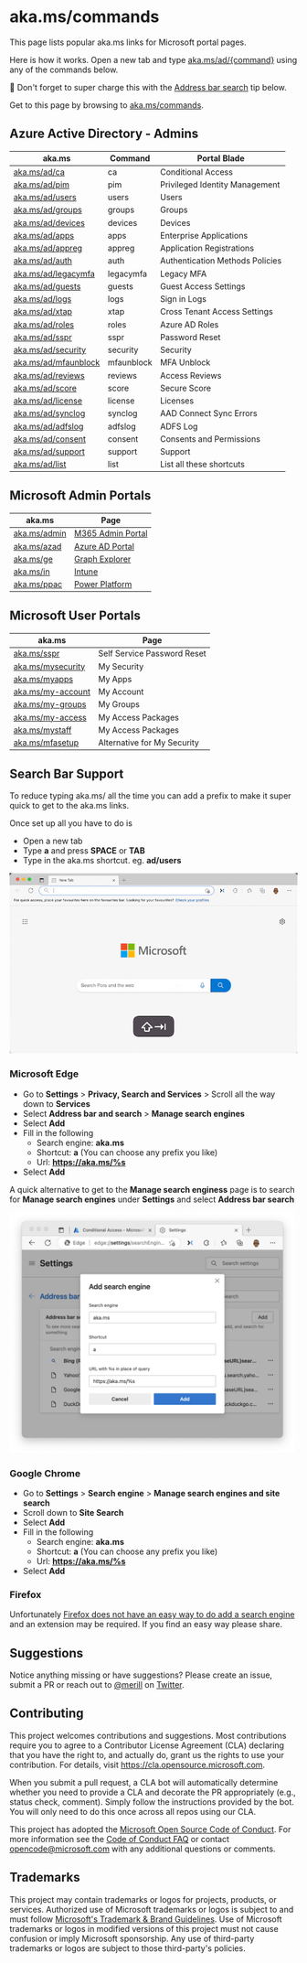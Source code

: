 # aka.ms/commands

This page lists popular aka.ms links for Microsoft portal pages.

Here is how it works. Open a new tab and type [aka.ms/ad/{command}](https://aka.ms/command) using any of the commands below. 

:rocket: Don't forget to super charge this with the [Address bar search](#search-bar-support) tip below.

Get to this page by browsing to [aka.ms/commands](https://aka.ms/commands).

## Azure Active Directory - Admins

|aka.ms|Command|Portal Blade|
|-----|----|---|
|[aka.ms/ad/ca](https://aka.ms/ad/ca)|ca|Conditional Access|
|[aka.ms/ad/pim](https://aka.ms/ad/pim)|pim|Privileged Identity Management|
|[aka.ms/ad/users](https://aka.ms/ad/users)|users|Users|
|[aka.ms/ad/groups](https://aka.ms/ad/groups)|groups|Groups|
|[aka.ms/ad/devices](https://aka.ms/ad/devices)|devices|Devices|
|[aka.ms/ad/apps](https://aka.ms/ad/apps)|apps|Enterprise Applications|
|[aka.ms/ad/appreg](https://aka.ms/ad/appreg)|appreg|Application Registrations|
|[aka.ms/ad/auth](https://aka.ms/ad/auth)|auth|Authentication Methods Policies|
|[aka.ms/ad/legacymfa](https://aka.ms/ad/legacymfa)|legacymfa|Legacy MFA|
|[aka.ms/ad/guests](https://aka.ms/ad/guests)|guests|Guest Access Settings|
|[aka.ms/ad/logs](https://aka.ms/ad/logs)|logs|Sign in Logs|
|[aka.ms/ad/xtap](https://aka.ms/ad/xtap)|xtap|Cross Tenant Access Settings|
|[aka.ms/ad/roles](https://aka.ms/ad/roles)|roles|Azure AD Roles|
|[aka.ms/ad/sspr](https://aka.ms/ad/sspr)|sspr|Password Reset|
|[aka.ms/ad/security](https://aka.ms/ad/security)|security|Security|
|[aka.ms/ad/mfaunblock](https://aka.ms/ad/mfaunblock)|mfaunblock|MFA Unblock|
|[aka.ms/ad/reviews](https://aka.ms/ad/reviews)|reviews|Access Reviews|
|[aka.ms/ad/score](https://aka.ms/ad/score)|score|Secure Score|
|[aka.ms/ad/license](https://aka.ms/ad/license)|license|Licenses|
|[aka.ms/ad/synclog](https://aka.ms/ad/synclog)|synclog|AAD Connect Sync Errors|
|[aka.ms/ad/adfslog](https://aka.ms/ad/adfslog)|adfslog|ADFS Log|
|[aka.ms/ad/consent](https://aka.ms/ad/consent)|consent|Consents and Permissions|
|[aka.ms/ad/support](https://aka.ms/ad/support)|support|Support|
|[aka.ms/ad/list](https://aka.ms/ad/list)|list|List all these shortcuts|


## Microsoft Admin Portals

|aka.ms|Page|
|-----|---|
|[aka.ms/admin](https://aka.ms/admin)|[M365 Admin Portal](https://admin.microsoft.com)|
|[aka.ms/azad](https://aka.ms/azad)|[Azure AD Portal](https://portal.azure.com)|
|[aka.ms/ge](https://aka.ms/ge)|[Graph Explorer](https://developer.microsoft.com/graph/graph-explorer)|
|[aka.ms/in](https://aka.ms/in)|[Intune](https://endpoint.microsoft.com)|
|[aka.ms/ppac](https://aka.ms/ppac)|[Power Platform](https://admin.powerplatform.microsoft.com/)|


## Microsoft User Portals

|aka.ms|Page|
|-----|---|
|[aka.ms/sspr](https://aka.ms/sspr)|Self Service Password Reset|
|[aka.ms/mysecurity](https://aka.ms/myapps)|My Security|
|[aka.ms/myapps](https://aka.ms/myapps)|My Apps|
|[aka.ms/my-account](https://aka.ms/my-account)|My Account|
|[aka.ms/my-groups](https://aka.ms/my-groups)|My Groups|
|[aka.ms/my-access](https://aka.ms/my-access)|My Access Packages|
|[aka.ms/mystaff](https://aka.ms/mystaff)|My Access Packages|
|[aka.ms/mfasetup](https://aka.ms/mfasetup)|Alternative for My Security|

## Search Bar Support

To reduce typing aka.ms/ all the time you can add a prefix to make it super quick to get to the aka.ms links.

Once set up all you have to do is 
* Open a new tab
* Type **a** and press **SPACE** or **TAB** 
* Type in the aka.ms shortcut. eg. **ad/users**

![Search bar demo](/images/SearchBarDemo.gif)

### Microsoft Edge

* Go to **Settings** > **Privacy, Search and Services** > Scroll all the way down to **Services**
* Select **Address bar and search** > **Manage search engines**
* Select **Add**
* Fill in the following
  * Search engine: **aka.ms**
  * Shortcut: **a** (You can choose any prefix you like)
  * Url: **https://aka.ms/%s**
* Select **Add**

A quick alternative to get to the **Manage search enginess** page is to search for **Manage search engines** under **Settings** and select **Address bar search**

<img src="/images/configedge.png" alt="Screenshot of Edge config of address bar" width="500" >

### Google Chrome

* Go to **Settings** > **Search engine** > **Manage search engines and site search**
* Scroll down to **Site Search**
* Select **Add**
* Fill in the following
  * Search engine: **aka.ms**
  * Shortcut: **a** (You can choose any prefix you like)
  * Url: **https://aka.ms/%s**
* Select **Add**

### Firefox

Unfortunately [Firefox does not have an easy way to do add a search engine](https://bugzilla.mozilla.org/show_bug.cgi?id=1683969) and an extension may be required. If you find an easy way please share.

## Suggestions

Notice anything missing or have suggestions? Please create an issue, submit a PR or reach out to [@merill](https://twitter.com/merill) on [Twitter](https://twitter.com/merill).


## Contributing

This project welcomes contributions and suggestions.  Most contributions require you to agree to a
Contributor License Agreement (CLA) declaring that you have the right to, and actually do, grant us
the rights to use your contribution. For details, visit https://cla.opensource.microsoft.com.

When you submit a pull request, a CLA bot will automatically determine whether you need to provide
a CLA and decorate the PR appropriately (e.g., status check, comment). Simply follow the instructions
provided by the bot. You will only need to do this once across all repos using our CLA.

This project has adopted the [Microsoft Open Source Code of Conduct](https://opensource.microsoft.com/codeofconduct/).
For more information see the [Code of Conduct FAQ](https://opensource.microsoft.com/codeofconduct/faq/) or
contact [opencode@microsoft.com](mailto:opencode@microsoft.com) with any additional questions or comments.

## Trademarks

This project may contain trademarks or logos for projects, products, or services. Authorized use of Microsoft 
trademarks or logos is subject to and must follow 
[Microsoft's Trademark & Brand Guidelines](https://www.microsoft.com/en-us/legal/intellectualproperty/trademarks/usage/general).
Use of Microsoft trademarks or logos in modified versions of this project must not cause confusion or imply Microsoft sponsorship.
Any use of third-party trademarks or logos are subject to those third-party's policies.
